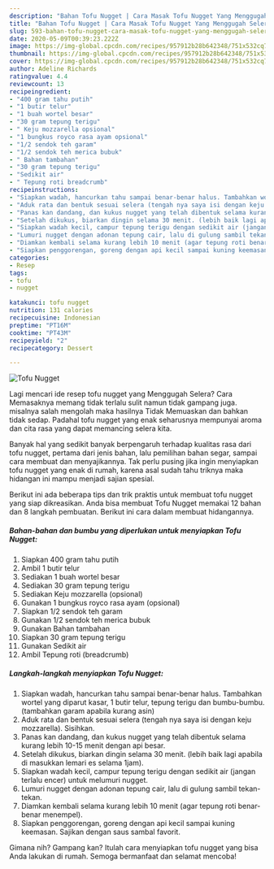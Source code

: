 ```yaml
---
description: "Bahan Tofu Nugget | Cara Masak Tofu Nugget Yang Menggugah Selera"
title: "Bahan Tofu Nugget | Cara Masak Tofu Nugget Yang Menggugah Selera"
slug: 593-bahan-tofu-nugget-cara-masak-tofu-nugget-yang-menggugah-selera
date: 2020-05-09T00:39:23.222Z
image: https://img-global.cpcdn.com/recipes/957912b28b642348/751x532cq70/tofu-nugget-foto-resep-utama.jpg
thumbnail: https://img-global.cpcdn.com/recipes/957912b28b642348/751x532cq70/tofu-nugget-foto-resep-utama.jpg
cover: https://img-global.cpcdn.com/recipes/957912b28b642348/751x532cq70/tofu-nugget-foto-resep-utama.jpg
author: Adeline Richards
ratingvalue: 4.4
reviewcount: 13
recipeingredient:
- "400 gram tahu putih"
- "1 butir telur"
- "1 buah wortel besar"
- "30 gram tepung terigu"
- " Keju mozzarella opsional"
- "1 bungkus royco rasa ayam opsional"
- "1/2 sendok teh garam"
- "1/2 sendok teh merica bubuk"
- " Bahan tambahan"
- "30 gram tepung terigu"
- "Sedikit air"
- " Tepung roti breadcrumb"
recipeinstructions:
- "Siapkan wadah, hancurkan tahu sampai benar-benar halus. Tambahkan wortel yang diparut kasar, 1 butir telur, tepung terigu dan bumbu-bumbu. (tambahkan garam apabila kurang asin)"
- "Aduk rata dan bentuk sesuai selera (tengah nya saya isi dengan keju mozzarella). Sisihkan."
- "Panas kan dandang, dan kukus nugget yang telah dibentuk selama kurang lebih 10-15 menit dengan api besar."
- "Setelah dikukus, biarkan dingin selama 30 menit. (lebih baik lagi apabila di masukkan lemari es selama 1jam)."
- "Siapkan wadah kecil, campur tepung terigu dengan sedikit air (jangan terlalu encer) untuk melumuri nugget."
- "Lumuri nugget dengan adonan tepung cair, lalu di gulung sambil tekan-tekan."
- "Diamkan kembali selama kurang lebih 10 menit (agar tepung roti benar-benar menempel)."
- "Siapkan penggorengan, goreng dengan api kecil sampai kuning keemasan. Sajikan dengan saus sambal favorit."
categories:
- Resep
tags:
- tofu
- nugget

katakunci: tofu nugget 
nutrition: 131 calories
recipecuisine: Indonesian
preptime: "PT16M"
cooktime: "PT43M"
recipeyield: "2"
recipecategory: Dessert

---
```



![Tofu Nugget](https://img-global.cpcdn.com/recipes/957912b28b642348/751x532cq70/tofu-nugget-foto-resep-utama.jpg)

Lagi mencari ide resep tofu nugget yang Menggugah Selera? Cara Memasaknya memang tidak terlalu sulit namun tidak gampang juga. misalnya salah mengolah maka hasilnya Tidak Memuaskan dan bahkan tidak sedap. Padahal tofu nugget yang enak seharusnya mempunyai aroma dan cita rasa yang dapat memancing selera kita.

Banyak hal yang sedikit banyak berpengaruh terhadap kualitas rasa dari tofu nugget, pertama dari jenis bahan, lalu pemilihan bahan segar, sampai cara membuat dan menyajikannya. Tak perlu pusing jika ingin menyiapkan tofu nugget yang enak di rumah, karena asal sudah tahu triknya maka hidangan ini mampu menjadi sajian spesial.




Berikut ini ada beberapa tips dan trik praktis untuk membuat tofu nugget yang siap dikreasikan. Anda bisa membuat Tofu Nugget memakai 12 bahan dan 8 langkah pembuatan. Berikut ini cara dalam membuat hidangannya.

<!--inarticleads1-->

##### Bahan-bahan dan bumbu yang diperlukan untuk menyiapkan Tofu Nugget:

1. Siapkan 400 gram tahu putih
1. Ambil 1 butir telur
1. Sediakan 1 buah wortel besar
1. Sediakan 30 gram tepung terigu
1. Sediakan  Keju mozzarella (opsional)
1. Gunakan 1 bungkus royco rasa ayam (opsional)
1. Siapkan 1/2 sendok teh garam
1. Gunakan 1/2 sendok teh merica bubuk
1. Gunakan  Bahan tambahan
1. Siapkan 30 gram tepung terigu
1. Gunakan Sedikit air
1. Ambil  Tepung roti (breadcrumb)




<!--inarticleads2-->

##### Langkah-langkah menyiapkan Tofu Nugget:

1. Siapkan wadah, hancurkan tahu sampai benar-benar halus. Tambahkan wortel yang diparut kasar, 1 butir telur, tepung terigu dan bumbu-bumbu. (tambahkan garam apabila kurang asin)
1. Aduk rata dan bentuk sesuai selera (tengah nya saya isi dengan keju mozzarella). Sisihkan.
1. Panas kan dandang, dan kukus nugget yang telah dibentuk selama kurang lebih 10-15 menit dengan api besar.
1. Setelah dikukus, biarkan dingin selama 30 menit. (lebih baik lagi apabila di masukkan lemari es selama 1jam).
1. Siapkan wadah kecil, campur tepung terigu dengan sedikit air (jangan terlalu encer) untuk melumuri nugget.
1. Lumuri nugget dengan adonan tepung cair, lalu di gulung sambil tekan-tekan.
1. Diamkan kembali selama kurang lebih 10 menit (agar tepung roti benar-benar menempel).
1. Siapkan penggorengan, goreng dengan api kecil sampai kuning keemasan. Sajikan dengan saus sambal favorit.




Gimana nih? Gampang kan? Itulah cara menyiapkan tofu nugget yang bisa Anda lakukan di rumah. Semoga bermanfaat dan selamat mencoba!
